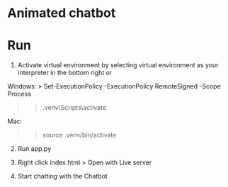 # Animated chatbot


# Run
1. Activate virtual environment by selecting virtual environment as your interpreter in the bottom right or

Windows:
\> Set-ExecutionPolicy -ExecutionPolicy RemoteSigned -Scope Process
>> .venv\Scripts\activate

Mac:
>> source .venv/bin/activate

2. Run app.py

3. Right click index.html > Open with Live server

4. Start chatting with the Chatbot

